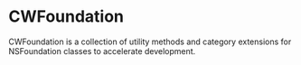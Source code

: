 CWFoundation
============

CWFoundation is a collection of utility methods and category extensions for NSFoundation classes to accelerate development.
